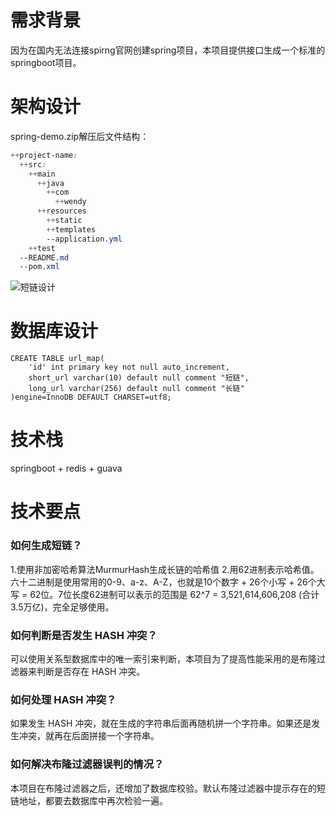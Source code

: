# 需求背景
因为在国内无法连接spirng官网创建spring项目，本项目提供接口生成一个标准的springboot项目。


# 架构设计
spring-demo.zip解压后文件结构：
```css
++project-name:
  ++src:
    ++main
      ++java
        ++com
          ++wendy
      ++resources
        ++static
        ++templates
        --application.yml
    ++test
  --README.md
  --pom.xml
```


![短链设计](./photo/短链设计.png)

# 数据库设计
```mysql
CREATE TABLE url_map(
    'id' int primary key not null auto_increment,
    short_url varchar(10) default null comment "短链",
    long_url varchar(256) default null comment "长链"
)engine=InnoDB DEFAULT CHARSET=utf8;

```
# 技术栈
springboot + redis + guava
# 技术要点
### 如何生成短链？
1.使用非加密哈希算法MurmurHash生成长链的哈希值
2.用62进制表示哈希值。六十二进制是使用常用的0-9、a-z、A-Z，也就是10个数字 + 26个小写 + 26个大写 = 62位。7位长度62进制可以表示的范围是 62^7 = 3,521,614,606,208 (合计3.5万亿)，完全足够使用。

### 如何判断是否发生 HASH 冲突？

可以使用关系型数据库中的唯一索引来判断，本项目为了提高性能采用的是布隆过滤器来判断是否存在 HASH 冲突。

### 如何处理 HASH 冲突？

如果发生 HASH 冲突，就在生成的字符串后面再随机拼一个字符串。如果还是发生冲突，就再在后面拼接一个字符串。

### 如何解决布隆过滤器误判的情况？

本项目在布隆过滤器之后，还增加了数据库校验。默认布隆过滤器中提示存在的短链地址，都要去数据库中再次检验一遍。